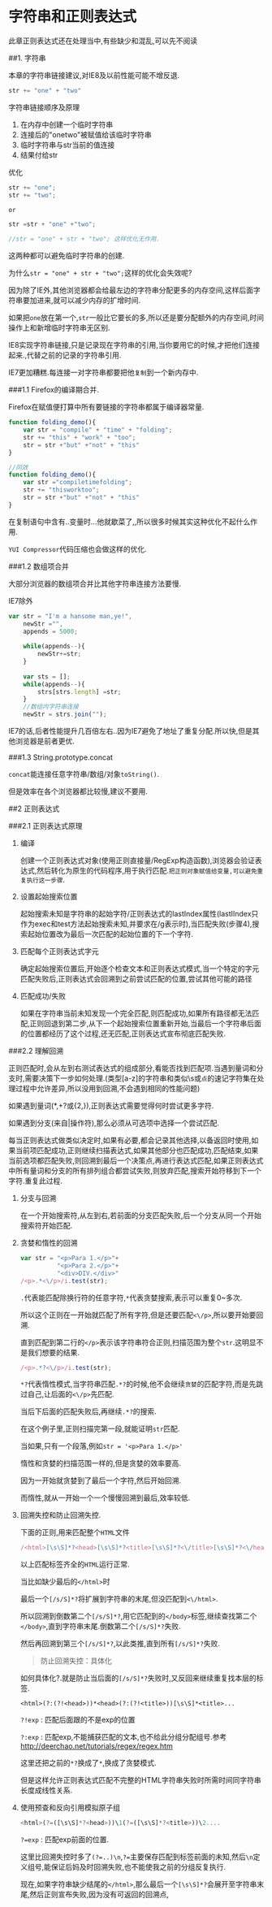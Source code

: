 # 字符串和正则表达式

此章正则表达式还在处理当中,有些缺少和混乱,可以先不阅读

##1. 字符串

本章的字符串链接建议,对IE8及以前性能可能不增反退.

```javascript
str += "one" + "two"
```

字符串链接顺序及原理

1. 在内存中创建一个临时字符串
2. 连接后的"onetwo"被赋值给该临时字符串
3. 临时字符串与str当前的值连接
4. 结果付给str

优化
```javascript
str += "one";
str += "two";

or

str =str + "one" +"two";

//str = "one" + str + "two"; 这样优化无作用.
```

这两种都可以避免临时字符串的创建.

为什么`str = "one" + str + "two";`这样的优化会失效呢?

因为除了IE外,其他浏览器都会给最左边的字符串分配更多的内存空间,这样后面字符串要加进来,就可以减少内存的扩增时间.

如果把`one`放在第一个,`str`一般比它要长的多,所以还是要分配额外的内存空间,时间操作上和新增临时字符串无区别.

IE8实现字符串链接,只是记录现在字符串的引用,当你要用它的时候,才把他们连接起来.,代替之前的记录的字符串引用.

IE7更加糟糕.每连接一对字符串都要把他`复制`到一个新内存中.

###1.1 Firefox的编译期合并.

Firefox在赋值便打算中所有要链接的字符串都属于编译器常量.

```javascript
function folding_demo(){
    var str = "compile" + "time" + "folding";
    str += "this" + "work" + "too";
    str = str +"but" +"not" + "this"
}

//同效
function folding_demo(){
    var str ="compiletimefolding";
    str += "thisworktoo";
    str = str +"but" +"not" + "this"
}
```

在复制语句中含有..变量时...他就歇菜了,,所以很多时候其实这种优化不起什么作用.

`YUI Compressor`代码压缩也会做这样的优化.

###1.2 数组项合并

大部分浏览器的数组项合并比其他字符串连接方法要慢.

IE7除外

```javascript
var str = "I'm a hansome man,ye!",
    newStr ="",
    appends = 5000;
    
    while(appends--){
        newStr+=str;
    }
    
    var sts = [];
    while(appends--){
        strs[strs.length] =str;
    }
    //数组内字符串连接
    newStr = strs.join("");
```
IE7的话,后者性能提升几百倍左右..因为IE7避免了地址了重复分配.所以快,但是其他浏览器是前者更优.


###1.3 String.prototype.concat

`concat`能连接任意字符串/数组/对象`toString()`.

但是效率在各个浏览器都比较慢,建议不要用.

##2 正则表达式

###2.1 正则表达式原理

1. 编译

    创建一个正则表达式对象(使用正则直接量/RegExp构造函数),浏览器会验证表达式,然后转化为原生的代码程序,用于执行匹配.`把正则对象赋值给变量,可以避免重复执行这一步骤`.
2. 设置起始搜索位置
    
    起始搜索未知是字符串的起始字符/正则表达式的lastIndex属性(lastIIndex只作为exec和test方法起始搜索未知,并要求在/g表示时),当匹配失败(步骤4),搜索起始位置改为最后一次匹配的起始位置的下一个字符.
3. 匹配每个正则表达式字元
    
    确定起始搜索位置后,开始逐个检查文本和正则表达式模式,当一个特定的字元匹配失败后,正则表达式会回溯到之前尝试匹配的位置,尝试其他可能的路径

4. 匹配成功/失败
    
    如果在字符串当前未知发现一个完全匹配,则匹配成功,如果所有路径都无法匹配,正则回退到第二步,从下一个起始搜索位置重新开始,当最后一个字符串后面的位置都经历了这个过程,还无匹配,正则表达式宣布彻底匹配失败.

###2.2 理解回溯

正则匹配时,会从左到右测试表达式的组成部分,看能否找到匹配项.当遇到量词和分支时,需要决策下一步如何处理.(类型[a-z]的字符串和类似\s或`点`的速记字符集在处理过程中允许差异,所以没用到回溯,不会遇到相同的性能问题)

如果遇到量词(*,+?或{2,}),正则表达式需要觉得何时尝试更多字符.

如果遇到分支(来自|操作符),那么必须从可选项中选择一个尝试匹配.

每当正则表达式做类似决定时,如果有必要,都会记录其他选择,以备返回时使用,如果当前项匹配成功,正则继续扫描表达式,如果其他部分也匹配成功,匹配结束,如果当前选项都匹配失败,则回溯到最后一个决策点,再进行表达式匹配,如果正则表达式中所有量词和分支的所有排列组合都尝试失败,则放弃匹配,搜索开始符移到下一个字符.重复此过程.

1. 分支与回溯

    在一个开始搜索符,从左到右,若前面的分支匹配失败,后一个分支从同一个开始搜索符开始匹配.
    
2. 贪婪和惰性的回溯
    
    ```javascript
    var str = "<p>Para 1.</p>"+
              "<p>Para 2.</p>"+
              "<div>DIV.</div>"
    /<p>.*<\/p>/i.test(str);
    ```
    `.`代表能匹配除换行符的任意字符,`*`代表贪婪搜索,表示可以重复0~多次.
    
    所以这个正则在一开始就匹配了所有字符,但是还要匹配`<\/p>`,所以要开始要回溯.
    
    直到匹配到第二行的`</p>`表示该字符串符合正则,扫描范围为整个`str`.这明显不是我们想要的结果.
    
    ```javascript
    /<p>.*?<\/p>/i.test(str);
    ```
    `*?`代表惰性模式,当字符串匹配`.*?`的时候,他不会继续`贪婪`的匹配字符,而是先跳过自己,让后面的`<\/p>`先匹配.
    
    当后下后面的匹配失败后,再继续`.*?`的搜索.
    
    在这个例子里,正则扫描完第一段,就能证明`str`匹配.
    
    当如果,只有一个段落,例如`str = '<p>Para 1.</p>'`
    
    惰性和贪婪的扫描范围一样的,但是贪婪的效率要高.
    
    因为一开始就贪婪到了最后一个字符,然后开始回溯.
    
    而惰性,就从一开始一个一个慢慢回溯到最后,效率较低.

3. 回溯失控和防止回溯失控.
    
    下面的正则,用来匹配整个`HTML`文件

    ```javascript
    /<html>[\s\S]*?<head>[\s\S]*?<title>[\s\S]*?<\/title>[\s\S]*?<\/head>[/s/S]*?<body>[\s\S]*?<\/body>[\s\S]*?<\/html>
    ```
    以上匹配标签齐全的`HTML`运行正常.
    
    当比如缺少最后的`</html>`时
    
    最后一个`[/s/S]*?`将扩展到字符串的末尾,但没匹配到`<\/html>`.
    
    所以回溯到倒数第二个`[/s/S]*?`,用它匹配到的`</body>`标签,继续查找第二个`</body>`,直到字符串末尾.倒数第二个`[/s/S]*?`失败.
    
    然后再回溯到第三个`[/s/S]*?`,以此类推,直到所有`[/s/S]*?`失败.
    
    >防止回溯失控：具体化
    
    如何具体化?.就是防止当后面的`[/s/S]*?`失败时,又反回来继续重复找本层的标签.
    
    `<html>(?:(?!<head>))*<head>(?:(?!<title>))[\s\S]*<title>...`
    
    `?!exp` : 匹配后面跟的不是exp的位置
    
    `?:exp` : 匹配exp,不能捕获匹配的文本,也不给此分组分配组号.参考<http://deerchao.net/tutorials/regex/regex.htm>
    
    这里还把之前的`*?`换成了`*`,换成了贪婪模式.
    
    但是这样允许正则表达式匹配不完整的HTML字符串失败时所需时间同字符串长度成线性关系.
    
4. 使用预查和反向引用模拟原子组

    ```javascript
    <html>(?=([\s\S]*?<head>))\1(?=([\s\S]*?<title>))\2....
    ```
    
    `?=exp` : 匹配exp前面的位置.
    
    这里比回溯失控时多了`(?=..)\n`,`?=`主要保存匹配到标签前面的未知,然后`\n`定义组号,能保证后妈及时回溯失败,也不能使我之前的分组反复执行.
    
    现在,如果字符串缺少结尾的`</html>`,那么最后一个`[\s\S]*?`会展开至字符串末尾,然后正则宣布失败,因为没有可返回的回溯点,

